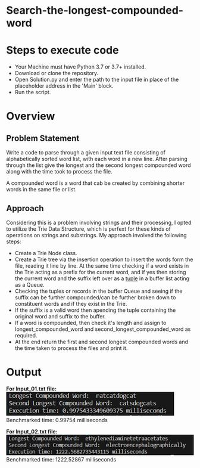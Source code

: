 # Search-the-longest-compounded-word

<h1>Steps to execute code</h1>
<ul>
  <li>Your Machine must have Python 3.7 or 3.7+ installed.</li>
  <li>Download or clone the repository.</li>
  <li>Open Solution.py and enter the path to the input file in place of the placeholder address in the 'Main' block.</li>
  <li>Run the script.</li>
</ul>

<h1>Overview</h1>
<h2>Problem Statement</h2>
<p>Write a code to parse through a given input text file consisting of alphabetically sorted word list, with each word in a new line. After parsing through the list give the longest and the second longest compounded word along with the time took to process the file.</p>
<p>A compounded word is a word that cab be created by combining shorter words in the same file or list.</p>

<h2>Approach</h2>
<p>Considering this is a problem involving strings and their processing, I opted to utilize the Trie Data Structure, which is perfext for these kinds of operations on strings and substrings. My approach involved the following steps:</p>
<ul>
  <li>Create a Trie Node class.</li>
  <li>Create a Trie tree via the insertion operation to insert the words form the file, reading it line by line. At the same time checking if a word exists in the Trie acting as a prefix for the current word, and if yes then storing the current word and the suffix left over as a <u>tuple</u> in a buffer list acting as a Queue.</li>
  <li>Checking the tuples or records in the buffer Queue and seeing if the suffix can be further compounded/can be further broken down to constituent words and if they exist in the Trie.</li>
  <li>If the suffix is a valid word then apending the tuple containing the original word and suffix to the buffer.</li>
  <li>If a word is compounded, then check it's length and assign to longest_compounded_word and second_longest_compounded_word as required.</li>
  <li>At the end return the first and second longest compounded words and the time taken to process the files and print it.</li>
</ul>

<h1>Output</h1>
<b>For Input_01.txt file:</b>
<img src='https://github.com/DIGVI962/Search-the-longest-compounded-word/blob/main/Output_01.PNG'>
Benchmarked time: 0.99754 milliseconds
<p></p>
<b>For Input_02.txt file:</b><br>
<img src='https://github.com/DIGVI962/Search-the-longest-compounded-word/blob/main/Output_02.PNG'>
Benchmarked time: 1222.52867 milliseconds
